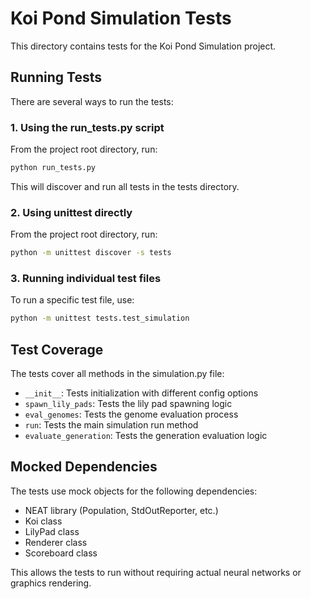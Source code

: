 # Koi Pond Simulation Tests

This directory contains tests for the Koi Pond Simulation project.

## Running Tests

There are several ways to run the tests:

### 1. Using the run_tests.py script

From the project root directory, run:

```bash
python run_tests.py
```

This will discover and run all tests in the tests directory.

### 2. Using unittest directly

From the project root directory, run:

```bash
python -m unittest discover -s tests
```

### 3. Running individual test files

To run a specific test file, use:

```bash
python -m unittest tests.test_simulation
```

## Test Coverage

The tests cover all methods in the simulation.py file:

- `__init__`: Tests initialization with different config options
- `spawn_lily_pads`: Tests the lily pad spawning logic
- `eval_genomes`: Tests the genome evaluation process
- `run`: Tests the main simulation run method
- `evaluate_generation`: Tests the generation evaluation logic

## Mocked Dependencies

The tests use mock objects for the following dependencies:

- NEAT library (Population, StdOutReporter, etc.)
- Koi class
- LilyPad class
- Renderer class
- Scoreboard class

This allows the tests to run without requiring actual neural networks or graphics rendering. 